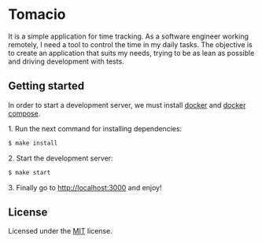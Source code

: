 # Tomacio

It is a simple application for time tracking. As a software engineer working
remotely, I need a tool to control the time in my daily tasks. The objective
is to create an application that suits my needs, trying to be as lean as
possible and driving development with tests.

## Getting started

In order to start a development server, we must install [docker](https://docs.docker.com/engine/installation/)
and [docker compose](https://docs.docker.com/compose/install/).

1\. Run the next command for installing dependencies:
```bash
$ make install
```

2\. Start the development server:
```bash
$ make start
```

3\. Finally go to [http://localhost:3000](http://localhost:3000) and enjoy!

## License

Licensed under the [MIT](LICENSE) license.
